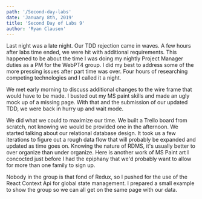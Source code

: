 ```yaml
---
path: '/Second-day-labs'
date: 'January 8th, 2019'
title: 'Second Day of Labs 9'
author: 'Ryan Clausen'
---
```


Last night was a late night. Our TDD rejection came in waves. A few hours after labs time ended, we were hit with additional requirements. This happened to be about the time I was doing my nightly Project Manager duties as a PM for the WebPT4 group. I did my best to address some of the more pressing issues after part time was over. Four hours of researching competing technologies and I called it a night. 

We met early morning to discuss additional changes to the wire frame that would have to be made. I busted out my MS paint skills and made an ugly mock up of a missing page. With that and the submission of our updated TDD, we were back in hurry up and wait mode. 

We did what we could to maximize our time. We built a Trello board from scratch, not knowing we would be provided one in the afternoon. We started talking about our relational database design. It took us a few iterations to figure out a rough data flow that will probably be expanded and updated as time goes on. Knowing the nature of RDMS, it's usually better to over organize than under organize. Here is another work of MS Paint art I concocted just before I had the epiphany that we'd probably want to allow for more than one family to sign up. 

Nobody in the group is that fond of Redux, so I pushed for the use of the React Context Api for global state management. I prepared a small example to show the group so we can all get on the same page with our data.
